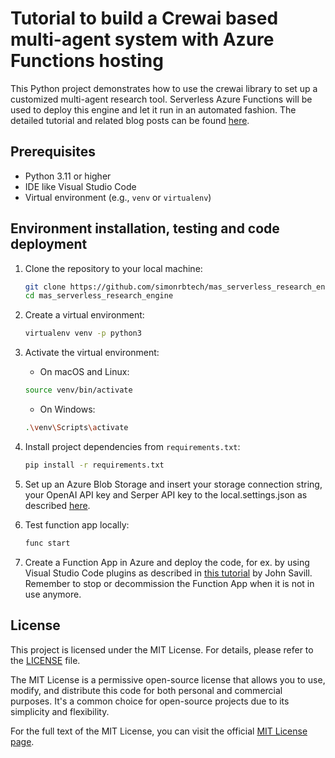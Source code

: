 # Tutorial to build a Crewai based multi-agent system with Azure Functions hosting

This Python project demonstrates how to use the crewai library to set up a customized multi-agent research tool. Serverless Azure Functions will be used to deploy this engine and let it run in an automated fashion. The detailed tutorial and related blog posts can be found [here](https://simon.richebaecher.org/scalable-agents-tutorial). 

## Prerequisites

- Python 3.11 or higher
- IDE like Visual Studio Code
- Virtual environment (e.g., `venv` or `virtualenv`)

## Environment installation, testing and code deployment

1. Clone the repository to your local machine:

    ```bash
    git clone https://github.com/simonrbtech/mas_serverless_research_engine.git
    cd mas_serverless_research_engine
    ```

2. Create a virtual environment:

    ```bash
    virtualenv venv -p python3
    ```

3. Activate the virtual environment:

    - On macOS and Linux:

    ```bash
    source venv/bin/activate
    ```

    - On Windows:

    ```bash
    .\venv\Scripts\activate
    ```

4. Install project dependencies from `requirements.txt`:

    ```bash
    pip install -r requirements.txt
    ```

5. Set up an Azure Blob Storage and insert your storage connection string, your OpenAI API key and Serper API key to the local.settings.json as described [here](http://simon.richebaecher.org/serverless-orchestration-context).

6. Test function app locally:

    ```bash
    func start
    ```

7. Create a Function App in Azure and deploy the code, for ex. by using Visual Studio Code plugins as described in [this tutorial](https://www.youtube.com/watch?v=lpZCwzYVNpA) by John Savill. Remember to stop or decommission the Function App when it is not in use anymore.  


## License

This project is licensed under the MIT License. For details, please refer to the [LICENSE](LICENSE) file.

The MIT License is a permissive open-source license that allows you to use, modify, and distribute this code for both personal and commercial purposes. It's a common choice for open-source projects due to its simplicity and flexibility.

For the full text of the MIT License, you can visit the official [MIT License page](https://opensource.org/licenses/MIT).
